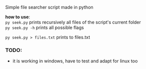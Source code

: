 Simple file searcher script made in python

**how to use**:  
```py seek.py``` prints recursively all files of the script's current folder  
```py seek.py -h``` prints all possible flags

```py seek.py > files.txt``` prints to files.txt

### TODO:
- it is working in windows, have to test and adapt for linux too